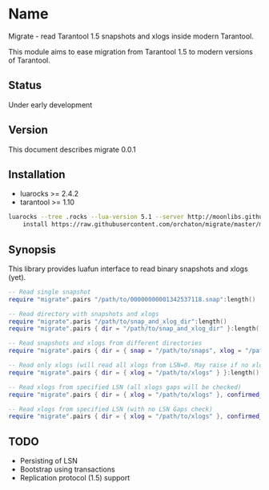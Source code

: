 # Name
Migrate - read Tarantool 1.5 snapshots and xlogs inside modern Tarantool.

This module aims to ease migration from Tarantool 1.5 to modern versions of Tarantool.

## Status

Under early development

## Version

This document describes migrate 0.0.1

## Installation
* luarocks >= 2.4.2
* tarantool >= 1.10

```bash
luarocks --tree .rocks --lua-version 5.1 --server http://moonlibs.github.io/rocks \
	install https://raw.githubusercontent.com/orchaton/migrate/master/migrate-scm-1.rockspec
```

## Synopsis

This library provides luafun interface to read binary snapshots and xlogs (yet).

```lua
-- Read single snapshot
require "migrate".pairs "/path/to/00000000001342537118.snap":length()

-- Read directory with snapshots and xlogs
require "migrate".paris "/path/to/snap_and_xlog_dir":length()
require "migrate".pairs { dir = "/path/to/snap_and_xlog_dir" }:length()

-- Read snapshots and xlogs from different directories
require "migrate".pairs { dir = { snap = "/path/to/snaps", xlog = "/path/to/xlogs" } }:length()

-- Read only xlogs (will read all xlogs from LSN=0. May raise if no xlog found)
require "migrate".pairs { dir = { xlog = "/path/to/xlogs" } }:length()

-- Read xlogs from specified LSN (all xlogs gaps will be checked)
require "migrate".pairs { dir = { xlog = "/path/to/xlogs" }, confirmed_lsn = 10 }:length()

-- Read xlogs from specified LSN (with no LSN Gaps check)
require "migrate".pairs { dir = { xlog = "/path/to/xlogs" }, confirmed_lsn = 10, checklsn = false }:length()
```

## TODO
* Persisting of LSN
* Bootstrap using transactions
* Replication protocol (1.5) support

